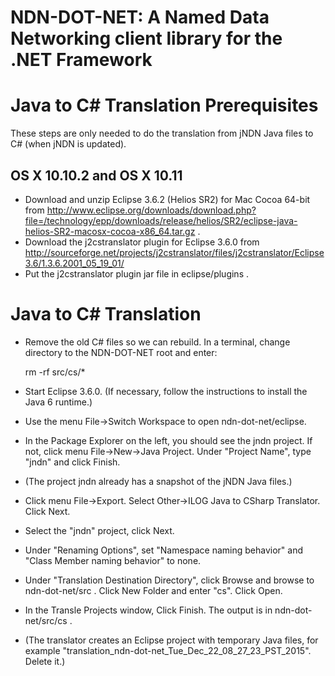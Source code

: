 NDN-DOT-NET:  A Named Data Networking client library for the .NET Framework
===========================================================================

Java to C# Translation Prerequisites
====================================
These steps are only needed to do the translation from jNDN Java files to C#
(when jNDN is updated).

## OS X 10.10.2 and OS X 10.11

* Download and unzip Eclipse 3.6.2 (Helios SR2) for Mac Cocoa 64-bit from
  http://www.eclipse.org/downloads/download.php?file=/technology/epp/downloads/release/helios/SR2/eclipse-java-helios-SR2-macosx-cocoa-x86_64.tar.gz .
* Download the j2cstranslator plugin for Eclipse 3.6.0 from
  http://sourceforge.net/projects/j2cstranslator/files/j2cstranslator/Eclipse3.6/1.3.6.2001_05_19_01/
* Put the j2cstranslator plugin jar file in eclipse/plugins .

Java to C# Translation
======================
* Remove the old C# files so we can rebuild. In a terminal, change directory to
  the NDN-DOT-NET root and enter:

    rm -rf src/cs/*

* Start Eclipse 3.6.0. (If necessary, follow the instructions to install the Java 6 runtime.)
* Use the menu File->Switch Workspace to open ndn-dot-net/eclipse.
* In the Package Explorer on the left, you should see the jndn project. If not, click menu
  File->New->Java Project. Under "Project Name", type "jndn" and click Finish.
* (The project jndn already has a snapshot of the jNDN Java files.)
* Click menu File->Export. Select Other->ILOG Java to CSharp Translator. Click Next.
* Select the "jndn" project, click Next.
* Under "Renaming Options", set "Namespace naming behavior" and "Class Member naming behavior" to none.
* Under "Translation Destination Directory", click Browse and browse to ndn-dot-net/src .
  Click New Folder and enter "cs". Click Open.
* In the Transle Projects window, Click Finish. The output is in ndn-dot-net/src/cs .
* (The translator creates an Eclipse project with temporary Java files, for example "translation_ndn-dot-net_Tue_Dec_22_08_27_23_PST_2015". Delete it.)
